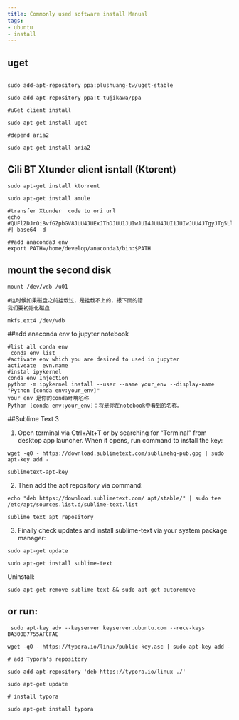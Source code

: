 ```yaml
---
title: Commonly used software install Manual
tags:
- ubuntu
- install
---
```

<!--more-->

## uget

````

sudo add-apt-repository ppa:plushuang-tw/uget-stable

sudo add-apt-repository ppa:t-tujikawa/ppa

#uGet client install

sudo apt-get install uget

#depend aria2

sudo apt-get install aria2
````
## Cili BT Xtunder client isntall (Ktorent)
````
sudo apt-get install ktorrent

sudo apt-get install amule

#transfer Xtunder  code to ori url
echo #QUFlZDJrOi8vfGZpbGV8JUU4JUExJThDJUU1JUIwJUI4JUU4JUI1JUIwJUU4JTgyJTg5LlRoZS5XYWxraW5nLkRlYWQuUzA2RTAxLiVFNCVCOCVBRCVFOCU4QiVCMSVFNSVBRCU5NyVFNSVCOSU5NS5IRFRWcmlwLjEwMjR4NTc2Lm1wNHw2NDg3NTg1MDl8ZjIyZmI2OTRjMDQ0ZmYyNjU0MjhhNTEzNWVhYzhiOTB8aD12eXFsNHFjNHpmYmx0eWNqdW1rcnNibDJza2JscTJsZnwvWlo= #| base64 -d

##add anaconda3 env
export PATH=/home/develop/anaconda3/bin:$PATH
````


## mount the second disk
````
mount /dev/vdb /u01

#这时候如果磁盘之前挂载过，是挂载不上的，报下面的错
我们要初始化磁盘

mkfs.ext4 /dev/vdb

````
##add anaconda env to  jupyter notebook

````
#list all conda env
 conda env list
#activate env which you are desired to used in jupyter
activeate  evn.name
#instal ipykernel
conda env Injection
python -m ipykernel install --user --name your_env --display-name "Python [conda env:your_env]"
your_env 是你的conda环境名称
Python [conda env:your_env]：将是你在notebook中看到的名称。
````
##Sublime Text 3

1. Open terminal via Ctrl+Alt+T or by searching for “Terminal” from desktop app launcher. When it opens, run command to install the key:
```
wget -qO - https://download.sublimetext.com/sublimehq-pub.gpg | sudo apt-key add -

sublimetext-apt-key
```
2. Then add the apt repository via command:
```
echo "deb https://download.sublimetext.com/ apt/stable/" | sudo tee /etc/apt/sources.list.d/sublime-text.list

sublime text apt repository
```
3. Finally check updates and install sublime-text via your system package manager:
```
sudo apt-get update

sudo apt-get install sublime-text
```
Uninstall:

`sudo apt-get remove sublime-text && sudo apt-get autoremove`

## or run:
````
 sudo apt-key adv --keyserver keyserver.ubuntu.com --recv-keys BA300B7755AFCFAE

wget -qO - https://typora.io/linux/public-key.asc | sudo apt-key add -

# add Typora's repository

sudo add-apt-repository 'deb https://typora.io/linux ./'

sudo apt-get update

# install typora

sudo apt-get install typora
````

